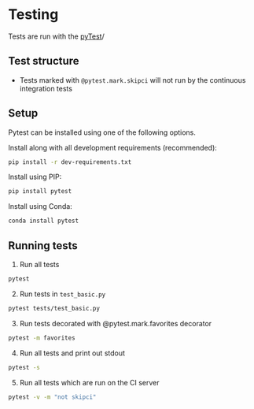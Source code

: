 # Testing

Tests are run with the [pyTest](pytest.org)/

## Test structure

- Tests marked with `@pytest.mark.skipci` will not run by the continuous integration tests

## Setup

Pytest can be installed using one of the following options.

Install along with all development requirements (recommended):
```sh
pip install -r dev-requirements.txt
```
Install using PIP: 
```sh
pip install pytest
```
Install using Conda: 
```sh
conda install pytest
```

## Running tests

1. Run all tests
```sh
pytest 
```

2. Run tests in `test_basic.py`
```sh
pytest tests/test_basic.py
```

3. Run tests decorated with @pytest.mark.favorites decorator
```sh
pytest -m favorites
```

4. Run all tests and print out stdout
```sh
pytest -s
```

5. Run all tests which are run on the CI server
```sh
pytest -v -m "not skipci"
```
